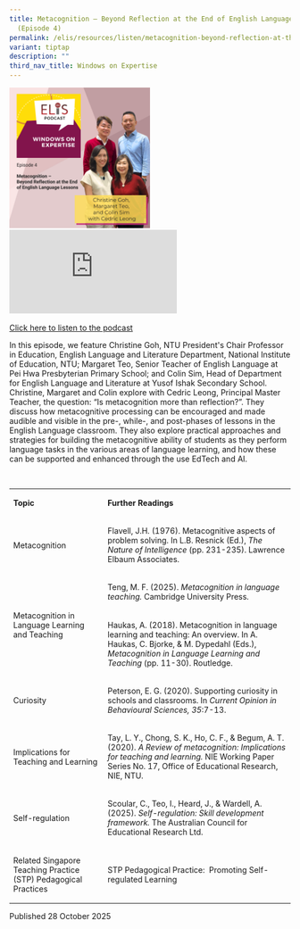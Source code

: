 ```yaml
---
title: Metacognition – Beyond Reflection at the End of English Language Lessons
  (Episode 4)
permalink: /elis/resources/listen/metacognition-beyond-reflection-at-the-end-of-english-language-lessons/
variant: tiptap
description: ""
third_nav_title: Windows on Expertise
---
```

<p></p>
<div class="isomer-image-wrapper">
<img style="width: 50%;" height="auto" width="100%" alt="" src="/images/WinEx_3__2_.png">
</div>
<div class="iframe-wrapper">
<iframe allowfullscreen="true" frameborder="0" src="https://www.youtube.com/embed/CW8nNdH4akQ?si=NSw0kGk9uQrRBSFD"></iframe>
</div>
<p><a href="https://open.spotify.com/episode/68kE939WlxLLDMy7FXACFy?si=0db5708c4fa94784" rel="noopener nofollow" target="_blank">Click here to listen to the podcast</a>
</p>
<p>In this episode, we feature Christine Goh, NTU President's Chair Professor
in Education, English Language and Literature Department, National Institute
of Education, NTU; Margaret Teo, Senior Teacher of English Language at
Pei Hwa Presbyterian Primary School; and Colin Sim, Head of Department
for English Language and Literature at Yusof Ishak Secondary School. Christine,
Margaret and Colin explore with Cedric Leong, Principal Master Teacher,
the question: “Is metacognition more than reflection?”. They discuss how
metacognitive processing can be encouraged and made audible and visible
in the pre-, while-, and post-phases of lessons in the English Language
classroom. They also explore practical approaches and strategies for building
the metacognitive ability of students as they perform language tasks in
the various areas of language learning, and how these can be supported
and enhanced through the use EdTech and AI.</p>
<p><strong>&nbsp;</strong>
</p>
<table style="minWidth: 50px">
<colgroup>
<col>
<col>
</colgroup>
<tbody>
<tr>
<td rowspan="1" colspan="1">
<p><strong>Topic</strong>
</p>
</td>
<td rowspan="1" colspan="1">
<p><strong>Further Readings</strong>
</p>
</td>
</tr>
<tr>
<td rowspan="1" colspan="1">
<p>Metacognition</p>
</td>
<td rowspan="1" colspan="1">
<p>Flavell, J.H. (1976). Metacognitive aspects of problem solving. In L.B.
Resnick (Ed.), <em>The Nature of Intelligence</em> (pp. 231-235). Lawrence
Elbaum Associates.</p>
</td>
</tr>
<tr>
<td rowspan="2" colspan="1">
<p>Metacognition in Language Learning and Teaching</p>
</td>
<td rowspan="1" colspan="1">
<p>Teng, M. F. (2025). <em>Metacognition in language teaching.</em> Cambridge
University Press.</p>
</td>
</tr>
<tr>
<td rowspan="1" colspan="1">
<p>Haukas, A. (2018). Metacognition in language learning and teaching: An
overview. In A. Haukas, C. Bjorke, &amp; M. Dypedahl (Eds.), <em>Metacognition in Language Learning and Teaching</em> (pp.
11-30). Routledge.</p>
</td>
</tr>
<tr>
<td rowspan="1" colspan="1">
<p>Curiosity</p>
</td>
<td rowspan="1" colspan="1">
<p>Peterson, E. G. (2020). Supporting curiosity in schools and classrooms.
In <em>Current Opinion in Behavioural Sciences, 35</em>:7-13.</p>
</td>
</tr>
<tr>
<td rowspan="1" colspan="1">
<p>Implications for Teaching and Learning</p>
</td>
<td rowspan="1" colspan="1">
<p>Tay, L. Y., Chong, S. K., Ho, C. F., &amp; Begum, A. T. (2020). <em>A Review of metacognition: Implications for teaching and learning.</em> NIE
Working Paper Series No. 17, Office of Educational Research, NIE, NTU.</p>
</td>
</tr>
<tr>
<td rowspan="1" colspan="1">
<p>Self-regulation</p>
</td>
<td rowspan="1" colspan="1">
<p>Scoular, C., Teo, I., Heard, J., &amp; Wardell, A. (2025). <em>Self-regulation: Skill development framework.</em> The
Australian Council for Educational Research Ltd.</p>
</td>
</tr>
<tr>
<td rowspan="1" colspan="1">
<p>Related Singapore Teaching Practice (STP) Pedagogical Practices</p>
</td>
<td rowspan="1" colspan="1">
<p>STP Pedagogical Practice:&nbsp; Promoting Self-regulated Learning</p>
</td>
</tr>
</tbody>
</table>
<p>Published 28 October 2025
<br>
</p>